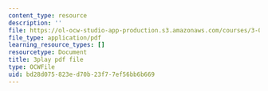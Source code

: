 ```yaml
---
content_type: resource
description: ''
file: https://ol-ocw-studio-app-production.s3.amazonaws.com/courses/3-091sc-introduction-to-solid-state-chemistry-fall-2010/bd28d075823ed70b23f77ef56bb6b669_0oqHExM3_Ko.pdf
file_type: application/pdf
learning_resource_types: []
resourcetype: Document
title: 3play pdf file
type: OCWFile
uid: bd28d075-823e-d70b-23f7-7ef56bb6b669
---
```

